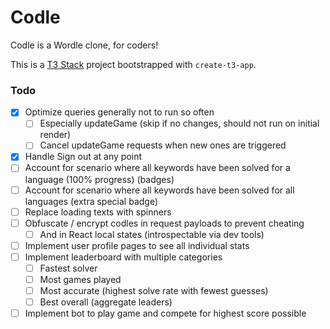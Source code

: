 # Codle

Codle is a Wordle clone, for coders!

This is a [T3 Stack](https://create.t3.gg/) project bootstrapped with `create-t3-app`.


### Todo

- [x] Optimize queries generally not to run so often
  + [ ] Especially updateGame (skip if no changes, should not run on initial render)
  + [ ] Cancel updateGame requests when new ones are triggered
- [x] Handle Sign out at any point
- [ ] Account for scenario where all keywords have been solved for a language (100% progress) (badges)
- [ ] Account for scenario where all keywords have been solved for all languages (extra special badge)
- [ ] Replace loading texts with spinners
- [ ] Obfuscate / encrypt codles in request payloads to prevent cheating
  + [ ] And in React local states (introspectable via dev tools)
- [ ] Implement user profile pages to see all individual stats
- [ ] Implement leaderboard with multiple categories
  + [ ] Fastest solver
  + [ ] Most games played
  + [ ] Most accurate (highest solve rate with fewest guesses)
  + [ ] Best overall (aggregate leaders)
- [ ] Implement bot to play game and compete for highest score possible
